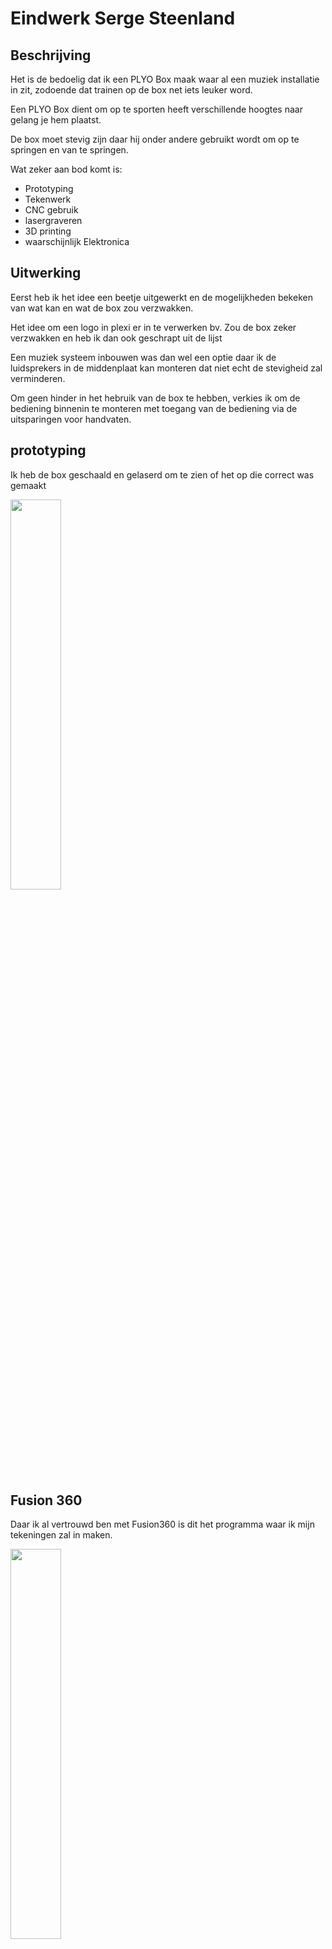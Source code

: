 # Eindwerk Serge Steenland

## Beschrijving

Het is de bedoelig dat ik een PLYO Box maak waar al een muziek installatie in zit, zodoende dat trainen op de box net iets leuker word.

Een PLYO Box dient om op te sporten heeft verschillende hoogtes naar gelang je hem plaatst.

De box moet stevig zijn daar hij onder andere gebruikt wordt om op te springen en van te springen.

Wat zeker aan bod komt is:
* Prototyping
* Tekenwerk
* CNC gebruik
* lasergraveren
* 3D printing
* waarschijnlijk Elektronica

## Uitwerking

Eerst heb ik het idee een beetje uitgewerkt en de mogelijkheden bekeken van wat kan en wat de box zou verzwakken.

Het idee om een logo in plexi er in te verwerken bv. Zou de box zeker verzwakken en heb ik dan ook geschrapt uit de lijst

Een muziek systeem inbouwen was dan wel een optie daar ik de luidsprekers in de middenplaat kan monteren dat niet echt de stevigheid zal verminderen.

Om geen hinder in het hebruik van de box te hebben, verkies ik om de bediening binnenin te monteren met toegang van de bediening via de uitsparingen voor handvaten.

## prototyping

Ik heb de box geschaald en gelaserd om te zien of het op die correct was gemaakt

<img src="{{site.baseurl }}/assets/PLYO_Box_Schaal.jpg" width="40%">

## Fusion 360

Daar ik al vertrouwd ben met Fusion360 is dit het programma waar ik mijn tekeningen zal in maken.

<img src="{{site.baseurl }}/assets/3DPlyoboxFusion.jpg" width="40%">

[Fusion file PLYO_BOX v15](https://minhaskamal.github.io/DownGit/#/home?url=https://github.com/freemans16/fabzero-Serge/blob/master/assets/PLYO_BOX%20v15.f3d)

Door beperking in vervoer heb ik alles op 3 halve multyplex platen getekend om uit te frezen.

## CNC frezen

Het frezen is met een upcut 8mm gedaan voor de snelheid wat te vergroten van het uitsnijden. Dit resulteerd wel dat de hoekjes met een beitel moet worden bijgewerkt, kan ook met Micky Mous oortjes maar wilde geen openingen in de hoekjes.

<img src="{{site.baseurl }}/assets/20201008_171624.jpg" width="40%">

Het frezen heb ik in Mam gedaan met de Yeti. Plaat moest zeer haaks liggen en het nulpunt zeer correct ingesteld zijn daar de tekening redelijk dicht bij de zijkanten getekend was voor optimaale plaat benutting te hebben.

Ik had alles al eens laten berekenen door het programma Deepnest. Dat zorgt er voor dat je de stukken optimaal kan schikken op je plaat.

Ik heb dan ook de platen in fusion bij getekend en de zijden over de plaaten verdeeld zoals ze in deepnest berekend waren.

Wel heb ik gezorgd dat er voldoende ruimte tussen de verschillende zijden was om de frees te laten passeren zonder dat de stukken los gingen komen.

<img src="{{site.baseurl }}/assets/fusionManufacturing.jpg" width="40%">

### Yeti cnc

Opzetten van de Yeti cnc: eerst exporteren van grbl g_code en op usb gezet om over te brengen.

Plaat van 122 cm op de waste board gelegd met plaats om er voor en er na een stuk hout te leggen van de zelfde dikte en dat omdat de yeti het opervlakte gebruikt om over te rijden en omdat er niet veel ruimte over is op de plaat.

eerste zijden waren de twee zijkanten en middenstuk.

<img src="{{site.baseurl }}/assets/ZijpannelenCnc.jpg" width="40%">

Vervolgens ook de andere kanten op de zelfde mannier gedaan.

Ondertussen was het tijd om de luidsprekers te monteren in het middenstuk.

<img src="{{site.baseurl }}/assets/MiddenpanneelMetLuidsprekers.jpg" width="40%">

Dit was een perfecte maat.

Ondertussen de bedrading van de luidsprekers naar een filter om de juitse klank naar de juiste luidsprekers te sturen en daarna ook een stuurprint er aan te monteren.

Ik heb dan gekozen om de sturing te voeden met een lithium baterij. Dit om geen bekabeling buiten de box te hebben.

Dus was alles klaar voor de eerste test

<img src="{{site.baseurl }}/assets/middenstuk.jpg" width="40%">

Test op baterij werkte naar wens, verbinding via bluetooth was ook goed.

### Montage

Nu kwam de tijd om alles samen te brengen.

Eerst heb ik het frame samen gezet met klemmen om alles mooi voor te boren tegen splitten. dus het schroefgat met een 2mm en de eerste laag met een dikte die net iets groter was dan de schroef zelf om een goede verbinding te kunnen maken.

<img src="{{site.baseurl }}/assets/opbouw2.jpg" width="40%">

daarna nog een stukje verzonken zodoened de kop iets in het hout zou zitten.

Nadien alles eerst verlijmd en ook twee balkjes voorzien om de middenplaat in vast te schroeven zodoende die eventueel er terug uit kan indien nodig.

<img src="{{site.baseurl }}/assets/opbouw1.jpg" width="40%"><img src="{{site.baseurl }}/assets/opbouw3.jpg" width="40%">

De ene kant met handvat word niet verlijmd om toegang te krijgen tot de sturing moest er iets mis lopen.

Niet tegen staand zit hij redelijk klem zonder schroeven (pressfit) en eenmaal hij geschroefd is zal hij zeker niet los komen in gebruik.

<img src="{{site.baseurl }}/assets/opbouw4.jpg" width="40%">

## 3D Printen Tinkercad en fusion 360

### Tinkercad

Ik heb een bestaande doos die gemaakt was voor de XH M422 (audio versterker die ik gebruik) geïmporteerd in tinkercad en aangepast naar wat ik nodig heb.

<img src="{{site.baseurl }}/assets/tinkercad.jpg" width="40%">
